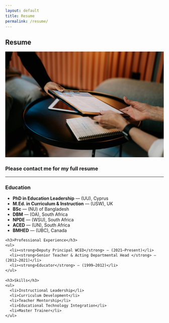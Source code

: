 ```yaml
---
layout: default
title: Resume
permalink: /resume/
---
```


<section class="page-banner">
  <div class="banner-overlay">
    <h1 class="banner-title">Resume</h1>
  </div>
  <img src="/assets/images/resume-banner.jpg" alt="Resume Banner Image" class="banner-image">
</section>

<section class="section">
  <section class="section resume-download">
    <h3>Please contact me for my full resume</h3>
  </section>

  <hr class="divider">

  <div class="resume-preview">
    <h3>Education</h3>
    <ul>
      <li><strong>PhD in Education Leadership</strong> — (UU), Cyprus</li>
      <li><strong>M.Ed. in Curriculum & Instruction</strong> — (USW), UK</li>
      <li><strong>BSc</strong> — (NU) of Bangladesh</li>
      <li><strong>DBM</strong> — (OA), South Africa</li>
      <li><strong>NPDE</strong> — (WSU), South Africa</li>
      <li><strong>ACED</strong> — (UN), South Africa</li>
      <li><strong>BMHED</strong> — (UBC), Canada</li>
    </ul>

    <h3>Professional Experience</h3>
    <ul>
      <li><strong>Deputy Principal WCED</strong> — (2021–Present)</li>
      <li><strong>Senior Teacher & Acting Departmental Head </strong> — (2012–2021)</li>
      <li><strong>Educator</strong> — (1999–2012)</li>
    </ul>

    <h3>Skills</h3>
    <ul>
      <li>Instructional Leadership</li>
      <li>Curriculum Development</li>
      <li>Teacher Mentorship</li>
      <li>Educational Technology Integration</li>
      <li>Master Trainer</li>
    </ul>
  </div>
</section>
